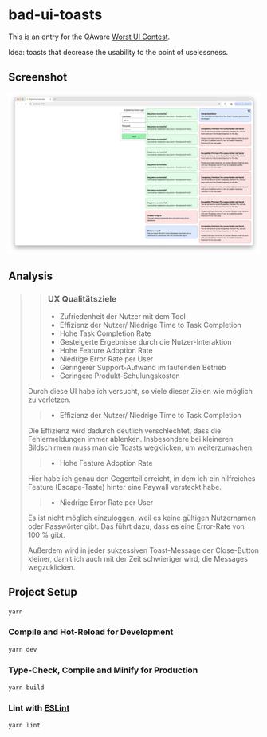# bad-ui-toasts

This is an entry for the QAware [Worst UI Contest](https://github.com/qaware/worst-ui-contest).

Idea: toasts that decrease the usability to the point of uselessness.

## Screenshot

![Demo screenshot](./key-press.png)

## Analysis

> > ### UX Qualitätsziele
> >
> > - Zufriedenheit der Nutzer mit dem Tool
> > - Effizienz der Nutzer/ Niedrige Time to Task Completion
> > - Hohe Task Completion Rate
> > - Gesteigerte Ergebnisse durch die Nutzer-Interaktion
> > - Hohe Feature Adoption Rate
> > - Niedrige Error Rate per User
> > - Geringerer Support-Aufwand im laufenden Betrieb
> > - Geringere Produkt-Schulungskosten
>
> Durch diese UI habe ich versucht, so viele dieser Zielen wie möglich zu verletzen.
>
> > - Effizienz der Nutzer/ Niedrige Time to Task Completion
>
> Die Effizienz wird dadurch deutlich verschlechtet, dass die Fehlermeldungen immer ablenken.
> Insbesondere bei kleineren Bildschirmen muss man die Toasts wegklicken, um weiterzumachen.
>
> > - Hohe Feature Adoption Rate
>
> Hier habe ich genau den Gegenteil erreicht, in dem ich ein hilfreiches Feature (Escape-Taste) hinter eine Paywall versteckt habe.
>
> > - Niedrige Error Rate per User
>
> Es ist nicht möglich einzuloggen, weil es keine gültigen Nutzernamen oder Passwörter gibt.
> Das führt dazu, dass es eine Error-Rate von 100 % gibt.
>
> Außerdem wird in jeder sukzessiven Toast-Message der Close-Button kleiner, damit ich auch mit der Zeit schwieriger wird, die Messages wegzuklicken.

## Project Setup

```sh
yarn
```

### Compile and Hot-Reload for Development

```sh
yarn dev
```

### Type-Check, Compile and Minify for Production

```sh
yarn build
```

### Lint with [ESLint](https://eslint.org/)

```sh
yarn lint
```
